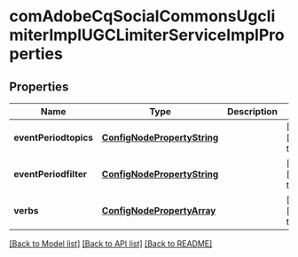 # comAdobeCqSocialCommonsUgclimiterImplUGCLimiterServiceImplProperties

## Properties
Name | Type | Description | Notes
------------ | ------------- | ------------- | -------------
**eventPeriodtopics** | [**ConfigNodePropertyString**](ConfigNodePropertyString.md) |  | [optional] [default to null]
**eventPeriodfilter** | [**ConfigNodePropertyString**](ConfigNodePropertyString.md) |  | [optional] [default to null]
**verbs** | [**ConfigNodePropertyArray**](ConfigNodePropertyArray.md) |  | [optional] [default to null]

[[Back to Model list]](../README.md#documentation-for-models) [[Back to API list]](../README.md#documentation-for-api-endpoints) [[Back to README]](../README.md)



